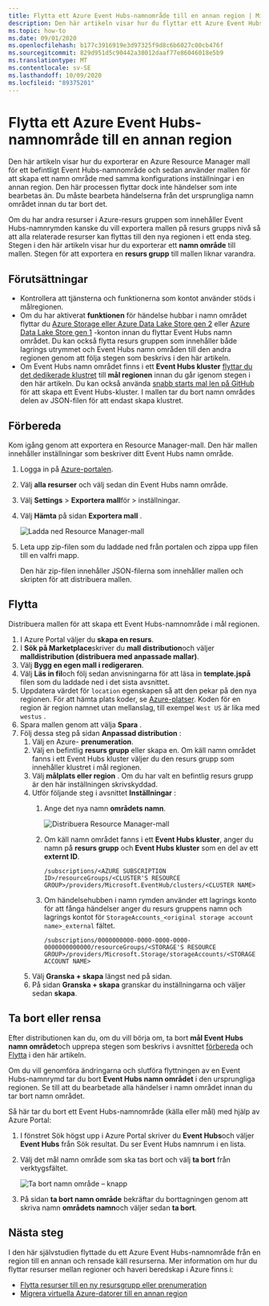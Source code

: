 ```yaml
---
title: Flytta ett Azure Event Hubs-namnområde till en annan region | Microsoft Docs
description: Den här artikeln visar hur du flyttar ett Azure Event Hubs-namnområde från den aktuella regionen till en annan region.
ms.topic: how-to
ms.date: 09/01/2020
ms.openlocfilehash: b177c3916919e3d97325f9d8c6b6027c00cb476f
ms.sourcegitcommit: 829d951d5c90442a38012daaf77e86046018e5b9
ms.translationtype: MT
ms.contentlocale: sv-SE
ms.lasthandoff: 10/09/2020
ms.locfileid: "89375201"
---
```

# <a name="move-an-azure-event-hubs-namespace-to-another-region"></a>Flytta ett Azure Event Hubs-namnområde till en annan region
Den här artikeln visar hur du exporterar en Azure Resource Manager mall för ett befintligt Event Hubs-namnområde och sedan använder mallen för att skapa ett namn område med samma konfigurations inställningar i en annan region. Den här processen flyttar dock inte händelser som inte bearbetas än. Du måste bearbeta händelserna från det ursprungliga namn området innan du tar bort det.
 
Om du har andra resurser i Azure-resurs gruppen som innehåller Event Hubs-namnrymden kanske du vill exportera mallen på resurs grupps nivå så att alla relaterade resurser kan flyttas till den nya regionen i ett enda steg. Stegen i den här artikeln visar hur du exporterar ett **namn område** till mallen. Stegen för att exportera en **resurs grupp** till mallen liknar varandra. 

## <a name="prerequisites"></a>Förutsättningar

- Kontrollera att tjänsterna och funktionerna som kontot använder stöds i målregionen.
- Om du har aktiverat **funktionen** för händelse hubbar i namn området flyttar du [Azure Storage eller Azure Data Lake Store gen 2](../storage/common/storage-account-move.md) eller [Azure Data Lake Store gen 1](../data-lake-store/data-lake-store-migration-cross-region.md) -konton innan du flyttar Event Hubs namn området. Du kan också flytta resurs gruppen som innehåller både lagrings utrymmet och Event Hubs namn områden till den andra regionen genom att följa stegen som beskrivs i den här artikeln. 
- Om Event Hubs namn området finns i ett **Event Hubs kluster** [flyttar du det dedikerade klustret](move-cluster-across-regions.md) till **mål regionen** innan du går igenom stegen i den här artikeln. Du kan också använda [snabb starts mal len på GitHub](https://github.com/Azure/azure-quickstart-templates/tree/master/201-eventhubs-create-cluster-namespace-eventhub/) för att skapa ett Event Hubs-kluster. I mallen tar du bort namn områdes delen av JSON-filen för att endast skapa klustret. 

## <a name="prepare"></a>Förbereda
Kom igång genom att exportera en Resource Manager-mall. Den här mallen innehåller inställningar som beskriver ditt Event Hubs namn område.

1. Logga in på [Azure-portalen](https://portal.azure.com).
2. Välj **alla resurser** och välj sedan din Event Hubs namn område.
3. Välj **Settings**  >  **Exportera mall**för > inställningar.
4. Välj **Hämta** på sidan **Exportera mall** .

    ![Ladda ned Resource Manager-mall](./media/move-across-regions/download-template.png)
5. Leta upp zip-filen som du laddade ned från portalen och zippa upp filen till en valfri mapp.

   Den här zip-filen innehåller JSON-filerna som innehåller mallen och skripten för att distribuera mallen.


## <a name="move"></a>Flytta

Distribuera mallen för att skapa ett Event Hubs-namnområde i mål regionen. 


1. I Azure Portal väljer du **skapa en resurs**.
2. I **Sök på Marketplace**skriver du **mall distribution**och väljer **malldistribution (distribuera med anpassade mallar)**.
5. Välj **Bygg en egen mall i redigeraren**.
6. Välj **Läs in fil**och följ sedan anvisningarna för att läsa in **template.jspå** filen som du laddade ned i det sista avsnittet.
1. Uppdatera värdet för `location` egenskapen så att den pekar på den nya regionen. För att hämta plats koder, se [Azure-platser](https://azure.microsoft.com/global-infrastructure/locations/). Koden för en region är region namnet utan mellanslag, till exempel `West US` är lika med `westus` .
1. Spara mallen genom att välja **Spara** . 
1. Följ dessa steg på sidan **Anpassad distribution** : 
    1. Välj en Azure- **prenumeration**. 
    2. Välj en befintlig **resurs grupp** eller skapa en. Om käll namn området fanns i ett Event Hubs kluster väljer du den resurs grupp som innehåller klustret i mål regionen. 
    3. Välj **målplats eller region** . Om du har valt en befintlig resurs grupp är den här inställningen skrivskyddad. 
    4. Utför följande steg i avsnittet **Inställningar** :    
        1. Ange det nya namn **områdets namn**. 

            ![Distribuera Resource Manager-mall](./media/move-across-regions/deploy-template.png)
        2. Om käll namn området fanns i ett **Event Hubs kluster**, anger du namn på **resurs grupp** och **Event Hubs kluster** som en del av ett **externt ID**. 

              ```
              /subscriptions/<AZURE SUBSCRIPTION ID>/resourceGroups/<CLUSTER'S RESOURCE GROUP>/providers/Microsoft.EventHub/clusters/<CLUSTER NAME>
              ```   
        3. Om händelsehubben i namn rymden använder ett lagrings konto för att fånga händelser anger du resurs gruppens namn och lagrings kontot för `StorageAccounts_<original storage account name>_external` fältet. 
            
            ```
            /subscriptions/0000000000-0000-0000-0000-0000000000000/resourceGroups/<STORAGE'S RESOURCE GROUP>/providers/Microsoft.Storage/storageAccounts/<STORAGE ACCOUNT NAME>
            ```    
    5. Välj **Granska + skapa** längst ned på sidan. 
    1. På sidan **Granska + skapa** granskar du inställningarna och väljer sedan **skapa**.   

## <a name="discard-or-clean-up"></a>Ta bort eller rensa
Efter distributionen kan du, om du vill börja om, ta bort **mål Event Hubs namn området**och upprepa stegen som beskrivs i avsnittet [förbereda](#prepare) och [Flytta](#move) i den här artikeln.

Om du vill genomföra ändringarna och slutföra flyttningen av en Event Hubs-namnrymd tar du bort **Event Hubs namn området** i den ursprungliga regionen. Se till att du bearbetade alla händelser i namn området innan du tar bort namn området. 

Så här tar du bort ett Event Hubs-namnområde (källa eller mål) med hjälp av Azure Portal:

1. I fönstret Sök högst upp i Azure Portal skriver du **Event Hubs**och väljer **Event Hubs** från Sök resultat. Du ser Event Hubs namnrum i en lista.
2. Välj det mål namn område som ska tas bort och välj **ta bort** från verktygsfältet. 

    ![Ta bort namn område – knapp](./media/move-across-regions/delete-namespace-button.png)
3. På sidan **ta bort namn område** bekräftar du borttagningen genom att skriva namn **områdets namn**och väljer sedan **ta bort**. 

## <a name="next-steps"></a>Nästa steg

I den här självstudien flyttade du ett Azure Event Hubs-namnområde från en region till en annan och rensade käll resurserna.  Mer information om hur du flyttar resurser mellan regioner och haveri beredskap i Azure finns i:


- [Flytta resurser till en ny resursgrupp eller prenumeration](../azure-resource-manager/management/move-resource-group-and-subscription.md)
- [Migrera virtuella Azure-datorer till en annan region](../site-recovery/azure-to-azure-tutorial-migrate.md)
